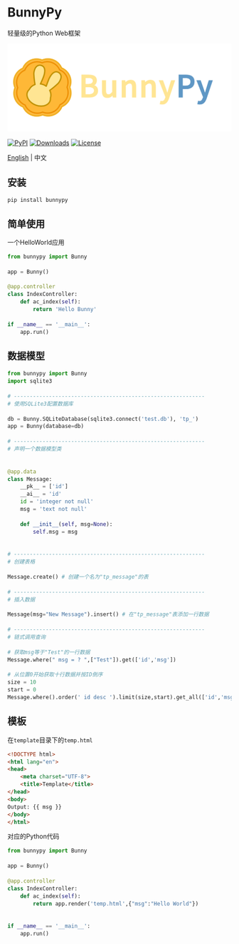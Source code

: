 # BunnyPy
轻量级的Python Web框架

![BunnyPy](logo.png?raw=true)

[![PyPI](https://img.shields.io/pypi/v/bunnypy.svg?style=flat-square)](https://pypi.org/project/BunnyPy/)
[![Downloads](https://img.shields.io/pypi/dm/bunnypy.svg?color=brightgreen&style=flat-square)](https://pypi.org/project/BunnyPy/)
[![License](https://img.shields.io/pypi/l/bunnypy.svg?color=blue&style=flat-square)](LICENSE)

[English](README.md) | 中文

## 安装

```shell
pip install bunnypy
```

## 简单使用

一个HelloWorld应用

```python
from bunnypy import Bunny

app = Bunny()

@app.controller
class IndexController:
    def ac_index(self):
        return 'Hello Bunny'

if __name__ == '__main__':
    app.run()
```

## 数据模型

```python
from bunnypy import Bunny
import sqlite3

# ------------------------------------------------------------
# 使用SQLite3配置数据库

db = Bunny.SQLiteDatabase(sqlite3.connect('test.db'), 'tp_')
app = Bunny(database=db)

# ------------------------------------------------------------
# 声明一个数据模型类


@app.data
class Message:
    __pk__ = ['id']
    __ai__ = 'id'
    id = 'integer not null'
    msg = 'text not null'

    def __init__(self, msg=None):
        self.msg = msg


# ------------------------------------------------------------
# 创建表格

Message.create() # 创建一个名为"tp_message"的表

# ------------------------------------------------------------
# 插入数据

Message(msg="New Message").insert() # 在"tp_message"表添加一行数据

# ------------------------------------------------------------
# 链式调用查询

# 获取msg等于"Test"的一行数据
Message.where(" msg = ? ",["Test"]).get(['id','msg'])

# 从位置0开始获取十行数据并按ID倒序
size = 10
start = 0
Message.where().order(' id desc ').limit(size,start).get_all(['id','msg'])

```

## 模板

在```template```目录下的```temp.html```

```html
<!DOCTYPE html>
<html lang="en">
<head>
    <meta charset="UTF-8">
    <title>Template</title>
</head>
<body>
Output: {{ msg }}
</body>
</html>
```

对应的Python代码

```python
from bunnypy import Bunny

app = Bunny()

@app.controller
class IndexController:
    def ac_index(self):
        return app.render('temp.html',{"msg":"Hello World"})


if __name__ == '__main__':
    app.run()

```